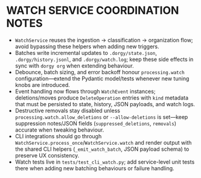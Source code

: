 # WATCH SERVICE COORDINATION NOTES

- `WatchService` reuses the ingestion → classification → organization flow; avoid bypassing these helpers when adding new triggers.
- Batches write incremental updates to `.dorgy/state.json`, `.dorgy/history.jsonl`, and `.dorgy/watch.log`; keep these side effects in sync with `dorgy org` when extending behaviour.
- Debounce, batch sizing, and error backoff honour `processing.watch` configuration—extend the Pydantic model/tests whenever new tuning knobs are introduced.
- Event handling now flows through `WatchEvent` instances; deletions/moves produce `DeleteOperation` entries with `kind` metadata that must be persisted to state, history, JSON payloads, and watch logs.
- Destructive removals stay disabled unless `processing.watch.allow_deletions` or `--allow-deletions` is set—keep suppression notes/JSON fields (`suppressed_deletions`, `removals`) accurate when tweaking behaviour.
- CLI integrations should go through `WatchService.process_once`/`WatchService.watch` and render output with the shared CLI helpers (`_emit_watch_batch`, JSON payload schema) to preserve UX consistency.
- Watch tests live in `tests/test_cli_watch.py`; add service-level unit tests there when adding new batching behaviours or failure handling.

